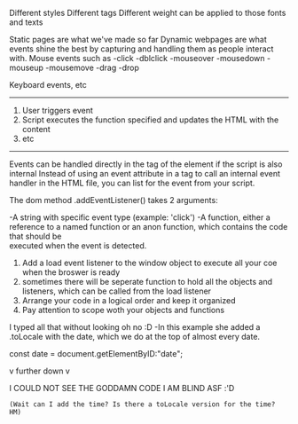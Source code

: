 Different styles
Different tags
Different weight can be applied to those fonts and texts

Static pages are what we've made so far
Dynamic webpages are what events shine the best by capturing and handling them as people interact with.
Mouse events such as
-click
-dblclick
-mouseover
-mousedown
-mouseup
-mousemove
-drag
-drop

Keyboard events, etc

-----------------------------------------------------------------------------------------
1) User triggers event
2) Script executes the function specified and updates the HTML with the content
3) etc

-----------------------------------------------------------------------------------------
Events can be handled directly in the tag of the element if the script is also internal
Instead of using an event attribute in a tag to call an internal event handler in the HTML file, you can list for the event from your script.

The dom method .addEventListener() takes 2 arguments:

-A string with specific event type (example: 'click')
-A function, either a reference to a named function or an anon function, which contains the code that should be     
    executed when the event is detected.

1) Add a load event listener to the window object to execute all your coe when the broswer is ready
2) sometimes there will be seperate function to hold all the objects and listeners, which can be called from the load listener
3) Arrange your code in a logical order and keep it organized
4) Pay attention to scope woth your objects and functions

I typed all that without looking oh no :D
-In this example she added a .toLocale with the date, which we do at the top of almost every date.

const date = document.getElementByID:"date";

v further down v

I COULD NOT SEE THE GODDAMN CODE I AM BLIND ASF
:'D

    (Wait can I add the time? Is there a toLocale version for the time? HM)


